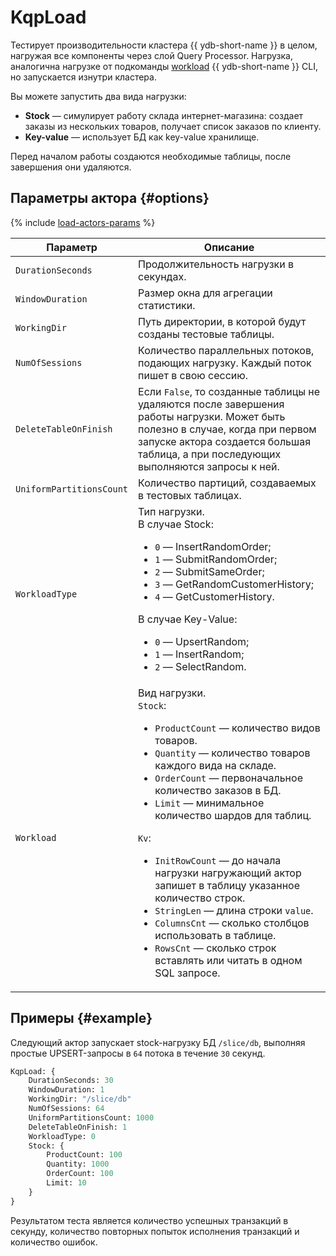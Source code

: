 # KqpLoad

Тестирует производительности кластера {{ ydb-short-name }} в целом, нагружая все компоненты через слой Query Processor. Нагрузка, аналогична нагрузке от подкоманды [workload](../reference/ydb-cli/commands/workload/index.md) {{ ydb-short-name }} CLI, но запускается изнутри кластера.

Вы можете запустить два вида нагрузки:

* **Stock** — симулирует работу склада интернет-магазина: создает заказы из нескольких товаров, получает список заказов по клиенту.
* **Key-value** — использует БД как key-value хранилище.

Перед началом работы создаются необходимые таблицы, после завершения они удаляются.

## Параметры актора {#options}

{% include [load-actors-params](../_includes/load-actors-params.md) %}

Параметр | Описание
--- | ---
`DurationSeconds` | Продолжительность нагрузки в секундах.
`WindowDuration` | Размер окна для агрегации статистики.
`WorkingDir` | Путь директории, в которой будут созданы тестовые таблицы.
`NumOfSessions` | Количество параллельных потоков, подающих нагрузку. Каждый поток пишет в свою сессию.
`DeleteTableOnFinish` | Если  `False`, то созданные таблицы не удаляются после завершения работы нагрузки. Может быть полезно в случае, когда при первом запуске актора создается большая таблица, а при последующих выполняются запросы к ней.
`UniformPartitionsCount` | Количество партиций, создаваемых в тестовых таблицах.
`WorkloadType` | Тип нагрузки.<br/>В случае Stoсk:<ul><li>`0` — InsertRandomOrder;</li><li>`1` — SubmitRandomOrder;</li><li>`2` — SubmitSameOrder;</li><li>`3` — GetRandomCustomerHistory;</li><li>`4` — GetCustomerHistory.</li></ul>В случае Key-Value:<ul><li>`0` — UpsertRandom;</li><li>`1` — InsertRandom;</li><li>`2` — SelectRandom.</li></ul>
`Workload` | Вид нагрузки.<br/>`Stock`:<ul><li>`ProductCount` — количество видов товаров.</li><li>`Quantity` — количество товаров каждого вида на складе.</li><li>`OrderCount` — первоначальное количество заказов в БД.</li><li>`Limit` — минимальное количество шардов для таблиц.</li></ul>`Kv`:<ul><li>`InitRowCount` — до начала нагрузки нагружающий актор запишет в таблицу указанное количество строк.</li><li>`StringLen` — длина строки `value`.</li><li>`ColumnsCnt` — сколько столбцов использовать в таблице.</li><li>`RowsCnt` — сколько строк вставлять или читать в одном SQL запросе.</li></ul>

## Примеры {#example}

Следующий актор запускает stock-нагрузку БД `/slice/db`, выполняя простые UPSERT-запросы в `64` потока в течение `30` секунд.

```proto
KqpLoad: {
    DurationSeconds: 30
    WindowDuration: 1
    WorkingDir: "/slice/db"
    NumOfSessions: 64
    UniformPartitionsCount: 1000
    DeleteTableOnFinish: 1
    WorkloadType: 0
    Stock: {
        ProductCount: 100
        Quantity: 1000
        OrderCount: 100
        Limit: 10
    }
}
```

Результатом теста является количество успешных транзакций в секунду, количество повторных попыток исполнения транзакций и количество ошибок.
